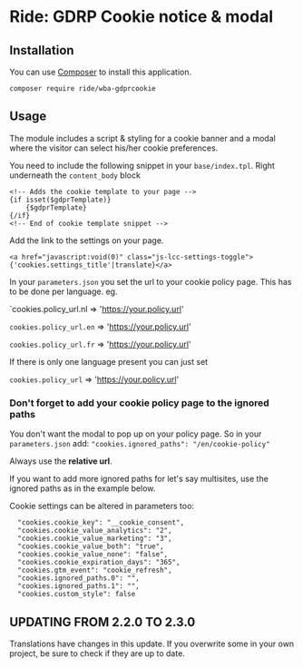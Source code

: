 # Ride: GDRP Cookie notice & modal

## Installation

You can use [Composer](http://getcomposer.org) to install this application.

```
composer require ride/wba-gdprcookie
```

## Usage

The module includes a script & styling for a cookie banner and a modal where the visitor can select his/her cookie preferences.

You need to include the following snippet in your `base/index.tpl`. 
Right underneath the `content_body` block

```smarty
<!-- Adds the cookie template to your page -->
{if isset($gdprTemplate)}
    {$gdprTemplate}
{/if}
<!-- End of cookie template snippet -->
```

Add the link to the settings on your page.
```
<a href="javascript:void(0)" class="js-lcc-settings-toggle">{'cookies.settings_title'|translate}</a>
```

In your `parameters.json` you set the url to your cookie policy page.
This has to be done per language.
eg.

`cookies.policy_url.nl => 'https://your.policy.url'

`cookies.policy_url.en` => 'https://your.policy.url'

`cookies.policy_url.fr` => 'https://your.policy.url'

If there is only one language present you can just set

`cookies.policy_url` => 'https://your.policy.url'

### Don't forget to add your cookie policy page to the ignored paths
You don't want the modal to pop up on your policy page.
So in your `parameters.json` add:
`"cookies.ignored_paths": "/en/cookie-policy"`

Always use the __relative url__.

If you want to add more ignored paths for let's say multisites,
use the ignored paths as in the example below.

Cookie settings can be altered in parameters too:
```
  "cookies.cookie_key": "__cookie_consent",
  "cookies.cookie_value_analytics": "2",
  "cookies.cookie_value_marketing": "3",
  "cookies.cookie_value_both": "true",
  "cookies.cookie_value_none": "false",
  "cookies.cookie_expiration_days": "365",
  "cookies.gtm_event": "cookie_refresh",
  "cookies.ignored_paths.0": "",
  "cookies.ignored_paths.1": "",
  "cookies.custom_style": false
```

 ## UPDATING FROM 2.2.0 TO 2.3.0
 Translations have changes in this update. If you overwrite some in your own project, be sure to check if they are up to date.


